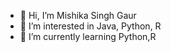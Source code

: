 - 👋 Hi, I’m Mishika Singh Gaur
- 👀 I’m interested in Java, Python, R
- 🌱 I’m currently learning Python,R

<!---
msgaur1997/msgaur1997 is a ✨ special ✨ repository because its `README.md` (this file) appears on your GitHub profile.
You can click the Preview link to take a look at your changes.
--->
